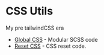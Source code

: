 # CSS Utils

My pre tailwindCSS era

- [Global CSS](https://github.com/rakesh-gupta29/css-utils/tree/main/global-css) - Modular SCSS code
- [Reset CSS](https://github.com/rakesh-gupta29/css-utils/tree/main/reset-css) - CSS reset code.

